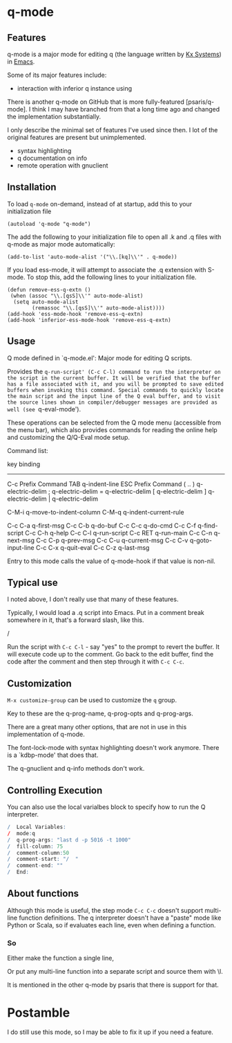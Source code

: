 # q-mode

## Features

q-mode is a major mode for editing q (the language written by [Kx Systems](http://www.kx.com)) in [Emacs](https://www.gnu.org/software/emacs/).

Some of its major features include:
- interaction with inferior q instance using

There is another q-mode on GitHub that is more fully-featured
[psaris/q-mode]. I think I may have branched from that a long time ago
and changed the implementation substantially.

I only describe the minimal set of features I've used since then. I
lot of the original features are present but unimplemented.

- syntax highlighting
- q documentation on info
- remote operation with gnuclient 
  

## Installation

To load `q-mode` on-demand, instead of at startup, add this to your
initialization file

```elisp
(autoload 'q-mode "q-mode")
```
The add the following to your initialization file to open all .k
and .q files with q-mode as major mode automatically:

```elisp
(add-to-list 'auto-mode-alist '("\\.[kq]\\'" . q-mode))
```

If you load ess-mode, it will attempt to associate the .q extension
with S-mode.  To stop this, add the following lines to your
initialization file.

```elisp
(defun remove-ess-q-extn ()
 (when (assoc "\\.[qsS]\\'" auto-mode-alist)
  (setq auto-mode-alist
        (remassoc "\\.[qsS]\\'" auto-mode-alist))))
(add-hook 'ess-mode-hook 'remove-ess-q-extn)
(add-hook 'inferior-ess-mode-hook 'remove-ess-q-extn)
```

## Usage

Q mode defined in `q-mode.el':
Major mode for editing Q scripts.

Provides the `q-run-script' (C-c C-l) command to run the interpreter
on the script in the current buffer. It will be verified that the buffer has a
file associated with it, and you will be prompted to save edited buffers when
invoking this command. Special commands to quickly locate the main script and
the input line of the Q eval buffer, and to visit the source lines shown in
compiler/debugger messages are provided as well (see `q-eval-mode').

These operations can be selected from the Q mode menu (accessible from
the menu bar), which also provides commands for reading the online
help and customizing the Q/Q-Eval mode setup.

Command list:

key             binding
---             -------

C-c		Prefix Command
TAB		q-indent-line
ESC		Prefix Command
( .. )		q-electric-delim
;		q-electric-delim
=		q-electric-delim
[		q-electric-delim
]		q-electric-delim
|		q-electric-delim

C-M-i		q-move-to-indent-column
C-M-q		q-indent-current-rule

C-c C-a		q-first-msg
C-c C-b		q-do-buf
C-c C-c		q-do-cmd
C-c C-f		q-find-script
C-c C-h		q-help
C-c C-l		q-run-script
C-c RET		q-run-main
C-c C-n		q-next-msg
C-c C-p		q-prev-msg
C-c C-u		q-current-msg
C-c C-v		q-goto-input-line
C-c C-x		q-quit-eval
C-c C-z		q-last-msg


Entry to this mode calls the value of q-mode-hook if that value is
non-nil.

## Typical use

I noted above, I don't really use that many of these features.

Typically, I would load a .q script into Emacs. Put in a comment
break somewhere in it, that's a forward slash, like this.

/ 

Run the script with `C-c C-l` - say "yes" to the prompt to revert the buffer. It
will execute code up to the comment. Go back to the edit buffer, find
the code after the comment and then step through it with `C-c C-c`.
  
## Customization

`M-x customize-group` can be used to customize the `q` group.

Key to these are the q-prog-name, q-prog-opts and q-prog-args.

There are a great many other options, that are not in use in this
implementation of q-mode.

The font-lock-mode with syntax highlighting doesn't work
anymore. There is a `kdbp-mode' that does that.

The q-gnuclient and q-info methods don't work.

## Controlling Execution

You can also use the local varialbes block to specify how to run the Q interpreter.

```q
/  Local Variables: 
/  mode:q
/  q-prog-args: "last d -p 5016 -t 1000"
/  fill-column: 75
/  comment-column:50
/  comment-start: "/  "
/  comment-end: ""
/  End:
```

## About functions

Although this mode is useful, the step mode `C-c C-c` doesn't support multi-line
function definitions. The q interpreter doesn't have a "paste" mode like Python or
Scala, so if evaluates each line, even when defining a function.

### So

Either make the function a single line,
  
Or put any multi-line function into a separate script and source them with \l.

It is mentioned in the other q-mode by psaris that there is support for that.

# Postamble

I do still use this mode, so I may be able to fix it up if you need a feature.
